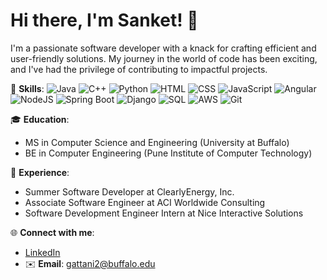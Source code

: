 # Hi there, I'm Sanket! 👋

I'm a passionate software developer with a knack for crafting efficient and user-friendly solutions. My journey in the world of code has been exciting, and I've had the privilege of contributing to impactful projects.

🌟 **Skills**:
![Java](https://img.shields.io/badge/-Java-orange)
![C++](https://img.shields.io/badge/-C++-blue)
![Python](https://img.shields.io/badge/-Python-green)
![HTML](https://img.shields.io/badge/-HTML-red)
![CSS](https://img.shields.io/badge/-CSS-blue)
![JavaScript](https://img.shields.io/badge/-JavaScript-yellow)
![Angular](https://img.shields.io/badge/-Angular-red)
![NodeJS](https://img.shields.io/badge/-NodeJS-green)
![Spring Boot](https://img.shields.io/badge/-Spring%20Boot-blue)
![Django](https://img.shields.io/badge/-Django-green)
![SQL](https://img.shields.io/badge/-SQL-orange)
![AWS](https://img.shields.io/badge/-AWS-yellow)
![Git](https://img.shields.io/badge/-Git-red)


🎓 **Education**:
- MS in Computer Science and Engineering (University at Buffalo)
- BE in Computer Engineering (Pune Institute of Computer Technology)

🚀 **Experience**:
- Summer Software Developer at ClearlyEnergy, Inc.
- Associate Software Engineer at ACI Worldwide Consulting
- Software Development Engineer Intern at Nice Interactive Solutions

🌐 **Connect with me**: 
- [LinkedIn](https://linkedin.com/in/gattanisanket3/)
- ✉️ **Email**: gattani2@buffalo.edu




<!--
**Gattani-Sanket/Gattani-Sanket** is a ✨ _special_ ✨ repository because its `README.md` (this file) appears on your GitHub profile.

Here are some ideas to get you started:

- 🔭 I’m currently working on ...
- 🌱 I’m currently learning ...
- 👯 I’m looking to collaborate on ...
- 🤔 I’m looking for help with ...
- 💬 Ask me about ...
- 📫 How to reach me: ...
- 😄 Pronouns: ...
- ⚡ Fun fact: ...
-->
